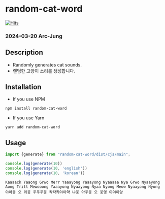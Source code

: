 # random-cat-word

[![Hits](https://hits.seeyoufarm.com/api/count/incr/badge.svg?url=https%3A%2F%2Fgithub.com%2FArc-Jung%2Frandom-cat-word&count_bg=%2379C83D&title_bg=%23555555&icon=&icon_color=%23E7E7E7&title=hits&edge_flat=false)](https://hits.seeyoufarm.com)

### 2024-03-20 Arc-Jung

## Description

- Randomly generates cat sounds.
- 랜덤한 고양이 소리를 생성합니다.

## Installation

- If you use NPM
```shell
npm install random-cat-word
```

- If you use Yarn
```shell
yarn add random-cat-word
```

## Usage

```typescript
import {generate} from "random-cat-word/dist/cjs/main";

console.log(generate(10))
console.log(generate(10, 'english'))
console.log(generate(10, 'korean'))
```

```shell
Kaaaack Yaaong Grwo Merr Yaaayong Yaaayong Nyaaaaa Nya Grwo Nyaayong
Aong Trill Mewooong Yaaayong Nyaayong Nyaa Nyong Meow Nyaayong Nyong
야아옹 오 와웅 우우우웅 캭캭캬야야약 냐웅 아우웅 오 웅엥 야야아앙
```